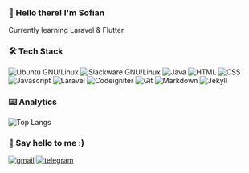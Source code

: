 ### :seedling: Hello there! I'm Sofian 
Currently learning Laravel & Flutter

### :hammer_and_wrench: Tech Stack
![Ubuntu GNU/Linux](https://img.shields.io/badge/Ubuntu_GNU/Linux-20.04-orange?style=flat&logo=ubuntu)
![Slackware GNU/Linux](https://img.shields.io/badge/Slackware_GNU/Linux-14.2-blue?style=flat&logo=slackware&logoColor=556DB7)
![Java](https://img.shields.io/badge/Java-SE11-yellowgreen?style=flat&logo=java&logoColor=A4A62B)
![HTML](https://img.shields.io/badge/HTML-5-red?style=flat&logo=html5)
![CSS](https://img.shields.io/badge/CSS-3-blue?style=flat&logo=css3&logoColor=1572B6)
![Javascript](https://img.shields.io/badge/Javascript-ES5-yellow?style=flat&logo=javascript)
![Laravel](https://img.shields.io/badge/Laravel-V8.x-red?style=flat&logo=laravel)
![Codeigniter](https://img.shields.io/badge/Codeigniter-V3.1-red?style=flat&logo=codeigniter)
![Git](https://img.shields.io/badge/GIT-2.28-red?style=flat&logo=git)
![Markdown](https://img.shields.io/badge/Markdown-1.0.1-yellowgreen?style=flat&logo=markdown)
![Jekyll](https://img.shields.io/badge/Jekyll-V4.2.0-red?style=flat&logo=jekyll)

### :keyboard: Analytics
![Top Langs](https://github-readme-stats.vercel.app/api/top-langs/?username=sofiangrh&layout=compact&exclude_repo=sofiangrh.github.io&theme=gotham)

### :wave: Say hello to me :)
[![gmail](https://img.shields.io/badge/id.sofiangrh@gmail.com-555555?style=flat&logo=Gmail&logoColor=white)](mailto:id.sofiangrh@gmail.com)
[![telegram](https://img.shields.io/badge/@sofiangrh-555555?style=flat&logo=Telegram&logoColor=white)](https://t.me/sofiangrh)
